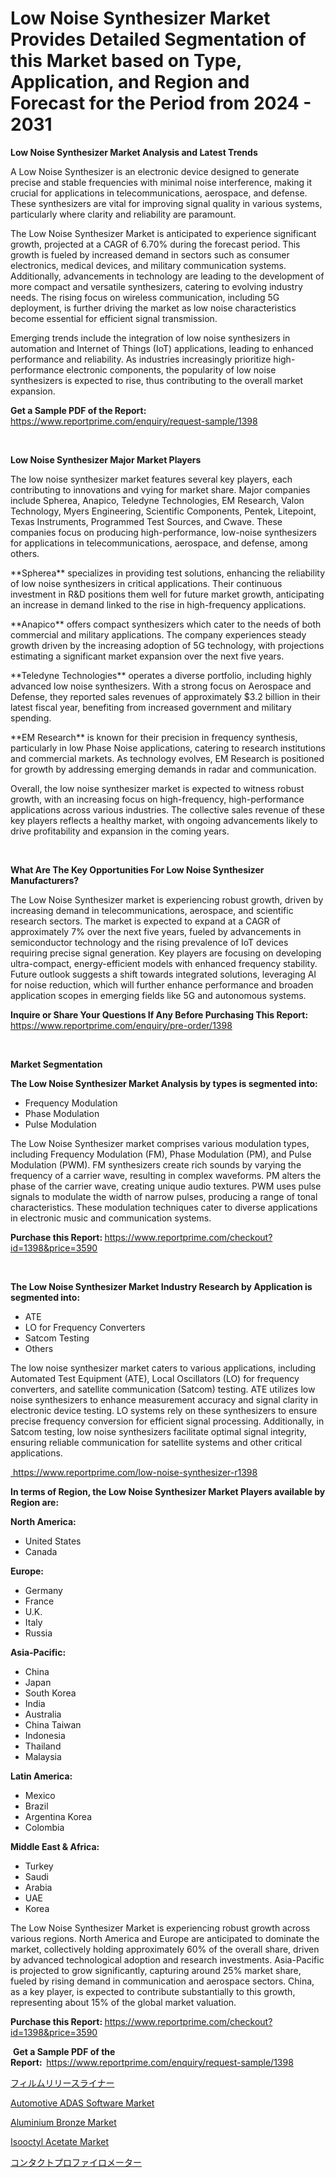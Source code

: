 <p><h1>Low Noise Synthesizer Market Provides Detailed Segmentation of this Market based on Type, Application, and Region and Forecast for the Period from 2024 - 2031</h1></p><p><strong>Low Noise Synthesizer Market Analysis and Latest Trends</strong></p>
<p><p>A Low Noise Synthesizer is an electronic device designed to generate precise and stable frequencies with minimal noise interference, making it crucial for applications in telecommunications, aerospace, and defense. These synthesizers are vital for improving signal quality in various systems, particularly where clarity and reliability are paramount.</p><p>The Low Noise Synthesizer Market is anticipated to experience significant growth, projected at a CAGR of 6.70% during the forecast period. This growth is fueled by increased demand in sectors such as consumer electronics, medical devices, and military communication systems. Additionally, advancements in technology are leading to the development of more compact and versatile synthesizers, catering to evolving industry needs. The rising focus on wireless communication, including 5G deployment, is further driving the market as low noise characteristics become essential for efficient signal transmission.</p><p>Emerging trends include the integration of low noise synthesizers in automation and Internet of Things (IoT) applications, leading to enhanced performance and reliability. As industries increasingly prioritize high-performance electronic components, the popularity of low noise synthesizers is expected to rise, thus contributing to the overall market expansion.</p></p>
<p><strong>Get a Sample PDF of the Report:&nbsp;</strong> <a href="https://www.reportprime.com/enquiry/request-sample/1398">https://www.reportprime.com/enquiry/request-sample/1398</a></p>
<p>&nbsp;</p>
<p><strong>Low Noise Synthesizer Major Market Players</strong></p>
<p><p>The low noise synthesizer market features several key players, each contributing to innovations and vying for market share. Major companies include Spherea, Anapico, Teledyne Technologies, EM Research, Valon Technology, Myers Engineering, Scientific Components, Pentek, Litepoint, Texas Instruments, Programmed Test Sources, and Cwave. These companies focus on producing high-performance, low-noise synthesizers for applications in telecommunications, aerospace, and defense, among others.</p><p>**Spherea** specializes in providing test solutions, enhancing the reliability of low noise synthesizers in critical applications. Their continuous investment in R&D positions them well for future market growth, anticipating an increase in demand linked to the rise in high-frequency applications.</p><p>**Anapico** offers compact synthesizers which cater to the needs of both commercial and military applications. The company experiences steady growth driven by the increasing adoption of 5G technology, with projections estimating a significant market expansion over the next five years.</p><p>**Teledyne Technologies** operates a diverse portfolio, including highly advanced low noise synthesizers. With a strong focus on Aerospace and Defense, they reported sales revenues of approximately $3.2 billion in their latest fiscal year, benefiting from increased government and military spending.</p><p>**EM Research** is known for their precision in frequency synthesis, particularly in low Phase Noise applications, catering to research institutions and commercial markets. As technology evolves, EM Research is positioned for growth by addressing emerging demands in radar and communication.</p><p>Overall, the low noise synthesizer market is expected to witness robust growth, with an increasing focus on high-frequency, high-performance applications across various industries. The collective sales revenue of these key players reflects a healthy market, with ongoing advancements likely to drive profitability and expansion in the coming years.</p></p>
<p>&nbsp;</p>
<p><strong>What Are The Key Opportunities For Low Noise Synthesizer Manufacturers?</strong></p>
<p><p>The Low Noise Synthesizer market is experiencing robust growth, driven by increasing demand in telecommunications, aerospace, and scientific research sectors. The market is expected to expand at a CAGR of approximately 7% over the next five years, fueled by advancements in semiconductor technology and the rising prevalence of IoT devices requiring precise signal generation. Key players are focusing on developing ultra-compact, energy-efficient models with enhanced frequency stability. Future outlook suggests a shift towards integrated solutions, leveraging AI for noise reduction, which will further enhance performance and broaden application scopes in emerging fields like 5G and autonomous systems.</p></p>
<p><strong>Inquire or Share Your Questions If Any Before Purchasing This Report:</strong> <a href="https://www.reportprime.com/enquiry/pre-order/1398">https://www.reportprime.com/enquiry/pre-order/1398</a></p>
<p>&nbsp;</p>
<p><strong>Market Segmentation</strong></p>
<p><strong>The Low Noise Synthesizer Market Analysis by types is segmented into:</strong></p>
<p><ul><li>Frequency Modulation</li><li>Phase Modulation</li><li>Pulse Modulation</li></ul></p>
<p><p>The Low Noise Synthesizer market comprises various modulation types, including Frequency Modulation (FM), Phase Modulation (PM), and Pulse Modulation (PWM). FM synthesizers create rich sounds by varying the frequency of a carrier wave, resulting in complex waveforms. PM alters the phase of the carrier wave, creating unique audio textures. PWM uses pulse signals to modulate the width of narrow pulses, producing a range of tonal characteristics. These modulation techniques cater to diverse applications in electronic music and communication systems.</p></p>
<p><strong>Purchase this Report:&nbsp;</strong><a href="https://www.reportprime.com/checkout?id=1398&price=3590">https://www.reportprime.com/checkout?id=1398&price=3590</a></p>
<p>&nbsp;</p>
<p><strong>The Low Noise Synthesizer Market Industry Research by Application is segmented into:</strong></p>
<p><ul><li>ATE</li><li>LO for Frequency Converters</li><li>Satcom Testing</li><li>Others</li></ul></p>
<p><p>The low noise synthesizer market caters to various applications, including Automated Test Equipment (ATE), Local Oscillators (LO) for frequency converters, and satellite communication (Satcom) testing. ATE utilizes low noise synthesizers to enhance measurement accuracy and signal clarity in electronic device testing. LO systems rely on these synthesizers to ensure precise frequency conversion for efficient signal processing. Additionally, in Satcom testing, low noise synthesizers facilitate optimal signal integrity, ensuring reliable communication for satellite systems and other critical applications.</p></p>
<p><a href="https://www.reportprime.com/low-noise-synthesizer-r1398">&nbsp;https://www.reportprime.com/low-noise-synthesizer-r1398</a></p>
<p><strong>In terms of Region, the Low Noise Synthesizer Market Players available by Region are:</strong></p>
<p>
    <p> <strong> North America: </strong>
        <ul>
            <li>United States</li>
            <li>Canada</li>
        </ul>
        </p> 
    <p> <strong> Europe: </strong>
        <ul>
            <li>Germany</li>
            <li>France</li>
            <li>U.K.</li>
            <li>Italy</li>
            <li>Russia</li>
        </ul>
        </p> 
    <p> <strong> Asia-Pacific: </strong>
        <ul>
            <li>China</li>
            <li>Japan</li>
            <li>South Korea</li>
            <li>India</li>
            <li>Australia</li>
            <li>China Taiwan</li>
            <li>Indonesia</li>
            <li>Thailand</li>
            <li>Malaysia</li>
        </ul>
        </p> 
    <p> <strong> Latin America: </strong>
        <ul>
            <li>Mexico</li>
            <li>Brazil</li>
            <li>Argentina Korea</li>
            <li>Colombia</li>
        </ul>
        </p> 
    <p> <strong> Middle East & Africa: </strong>
        <ul>
            <li>Turkey</li>
            <li>Saudi</li>
            <li>Arabia</li>
            <li>UAE</li>
            <li>Korea</li>
        </ul>
    </p>
    </p>
<p><p>The Low Noise Synthesizer Market is experiencing robust growth across various regions. North America and Europe are anticipated to dominate the market, collectively holding approximately 60% of the overall share, driven by advanced technological adoption and research investments. Asia-Pacific is projected to grow significantly, capturing around 25% market share, fueled by rising demand in communication and aerospace sectors. China, as a key player, is expected to contribute substantially to this growth, representing about 15% of the global market valuation.</p></p>
<p><strong>Purchase this Report: </strong><a href="https://www.reportprime.com/checkout?id=1398&price=3590">https://www.reportprime.com/checkout?id=1398&price=3590</a></p>
<p>&nbsp;<strong>Get a Sample PDF of the Report:&nbsp;&nbsp;</strong><a href="https://www.reportprime.com/enquiry/request-sample/1398">https://www.reportprime.com/enquiry/request-sample/1398</a></p>
<p><strong></strong></p>
<p><p><a href="https://medium.com/@vidarogahn/%E3%82%B0%E3%83%AD%E3%83%BC%E3%83%90%E3%83%AB%E3%83%95%E3%82%A3%E3%83%AB%E3%83%A0%E3%83%AA%E3%83%AA%E3%83%BC%E3%82%B9%E3%83%A9%E3%82%A4%E3%83%8A%E3%83%BC%E3%83%9E%E3%83%BC%E3%82%B1%E3%83%83%E3%83%88-%E3%83%88%E3%83%AC%E3%83%B3%E3%83%89%E5%88%86%E6%9E%90%E3%81%A8%E4%BB%8A%E5%BE%8C%E3%81%AE%E6%88%90%E9%95%B7%E5%B1%95%E6%9C%9B-2024%E5%B9%B4-2031%E5%B9%B4-7b2a02607a1e">フィルムリリースライナー</a></p><p><a href="https://medium.com/@jackiegrady1910/what-are-the-growth-opportunities-and-challenges-in-the-automotive-adas-software-market-6d077669b7db">Automotive ADAS Software Market</a></p><p><a href="https://www.linkedin.com/pulse/global-aluminium-bronze-market-size-expected-reach-cagr-72-report-ogzlf?trackingId=Dfe2iBYuSnO9YcupsWjDJw%3D%3D">Aluminium Bronze Market</a></p><p><a href="https://issuu.com/reportprime-2/docs/isooctyl-acetate-market-size-2030.p_c7b4c0f62bb417">Isooctyl Acetate Market</a></p><p><a href="https://medium.com/@vidarogahn/%E3%83%97%E3%83%AD%E3%83%95%E3%82%A1%E3%82%A4%E3%83%AD%E3%83%A1%E3%83%BC%E3%82%BF%E3%83%BC%E5%B8%82%E5%A0%B4%E3%81%B8%E3%81%AE%E9%80%A3%E7%B5%A1%E5%85%88-2024%E5%B9%B4%E3%81%8B%E3%82%892031%E5%B9%B4%E3%81%BE%E3%81%A7%E3%81%AE%E6%A5%AD%E7%95%8C%E5%8B%95%E5%90%91%E3%81%A8%E4%BA%88%E6%B8%AC-e0b99817e044">コンタクトプロファイロメーター</a></p></p>